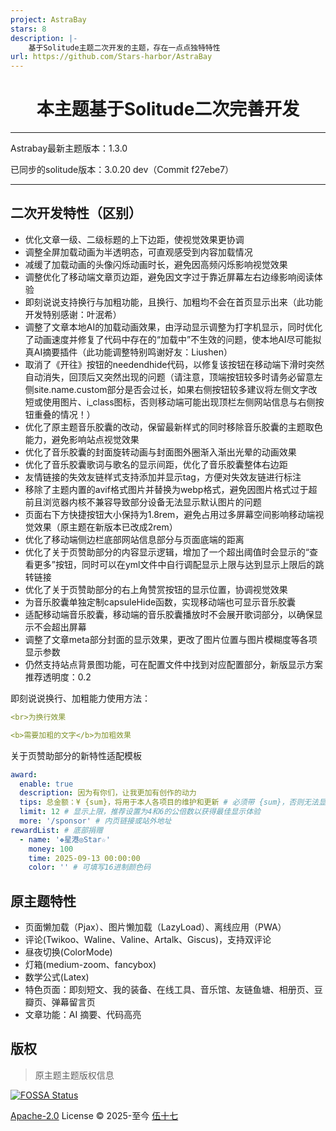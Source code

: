 ```yaml
---
project: AstraBay
stars: 8
description: |-
    基于Solitude主题二次开发的主题，存在一点点独特特性
url: https://github.com/Stars-harbor/AstraBay
---
```


<div align="center">

# 本主题基于Solitude二次完善开发

</div>

---

Astrabay最新主题版本：1.3.0

已同步的solitude版本：3.0.20 dev（Commit f27ebe7）

---

## 二次开发特性（区别）

- 优化文章一级、二级标题的上下边距，使视觉效果更协调
- 调整全屏加载动画为半透明态，可直观感受到内容加载情况
- 减缓了加载动画的头像闪烁动画时长，避免因高频闪烁影响视觉效果
- 调整优化了移动端文章页边距，避免因文字过于靠近屏幕左右边缘影响阅读体验
- 即刻说说支持换行与加粗功能，且换行、加粗均不会在首页显示出来（此功能开发特别感谢：叶泯希）
- 调整了文章本地AI的加载动画效果，由浮动显示调整为打字机显示，同时优化了动画速度并修复了代码中存在的“加载中”不生效的问题，使本地AI尽可能拟真AI摘要插件（此功能调整特别鸣谢好友：Liushen）
- 取消了《开往》按钮的needendhide代码，以修复该按钮在移动端下滑时突然自动消失，回顶后又突然出现的问题（请注意，顶端按钮较多时请务必留意左侧site.name.custom部分是否会过长，如果右侧按钮较多建议将左侧文字改短或使用图片、i_class图标，否则移动端可能出现顶栏左侧网站信息与右侧按钮重叠的情况！）
- 优化了原主题音乐胶囊的改动，保留最新样式的同时移除音乐胶囊的主题取色能力，避免影响站点视觉效果
- 优化了音乐胶囊的封面旋转动画与封面图外圈渐入渐出光晕的动画效果
- 优化了音乐胶囊歌词与歌名的显示间距，优化了音乐胶囊整体右边距
- 友情链接的失效友链样式支持添加并显示tag，方便对失效友链进行标注
- 移除了主题内置的avif格式图片并替换为webp格式，避免因图片格式过于超前且浏览器内核不兼容导致部分设备无法显示默认图片的问题
- 页面右下方快捷按钮大小保持为1.8rem，避免占用过多屏幕空间影响移动端视觉效果（原主题在新版本已改成2rem）
- 优化了移动端侧边栏底部网站信息部分与页面底端的距离
- 优化了关于页赞助部分的内容显示逻辑，增加了一个超出阈值时会显示的“查看更多”按钮，同时可以在yml文件中自行调配显示上限与达到显示上限后的跳转链接
- 优化了关于页赞助部分的右上角赞赏按钮的显示位置，协调视觉效果
- 为音乐胶囊单独定制capsuleHide函数，实现移动端也可显示音乐胶囊
- 适配移动端音乐胶囊，移动端的音乐胶囊播放时不会展开歌词部分，以确保显示不会超出屏幕
- 调整了文章meta部分封面的显示效果，更改了图片位置与图片模糊度等各项显示参数
- 仍然支持站点背景图功能，可在配置文件中找到对应配置部分，新版显示方案推荐透明度：0.2

即刻说说换行、加粗能力使用方法：

```yml
<br>为换行效果

<b>需要加粗的文字</b>为加粗效果
```

关于页赞助部分的新特性适配模板

```yml
award:
  enable: true
  description: 因为有你们，让我更加有创作的动力
  tips: 总金额：¥ {sum}，将用于本人各项目的维护和更新 # 必须带 {sum}，否则无法显示总金额
  limit: 12 # 显示上限，推荐设置为4和6的公倍数以获得最佳显示体验
  more: '/sponsor' # 内页链接或站外地址
rewardList: # 底部捐赠
  - name: '❖星港◎Star☆'
    money: 100
    time: 2025-09-13 00:00:00
    color: '' # 可填写16进制颜色码
```

## 原主题特性

- 页面懒加载（Pjax）、图片懒加载（LazyLoad）、离线应用（PWA）
- 评论(Twikoo、Waline、Valine、Artalk、Giscus)，支持双评论
- 昼夜切换(ColorMode)
- 灯箱(medium-zoom、fancybox)
- 数学公式(Latex)
- 特色页面：即刻短文、我的装备、在线工具、音乐馆、友链鱼塘、相册页、豆瓣页、弹幕留言页
- 文章功能：AI 摘要、代码高亮

## 版权

> 原主题主题版权信息

[![FOSSA Status](https://app.fossa.com/api/projects/git%2Bgithub.com%2Fvalor-x%2Fhexo-theme-solitude.svg?type=small)](https://app.fossa.com/projects/git%2Bgithub.com%2Fvalor-x%2Fhexo-theme-solitude?ref=badge_large)

[Apache-2.0](./LICENSE) License &copy; 2025-至今 [伍十七](https://github.com/everfu)
